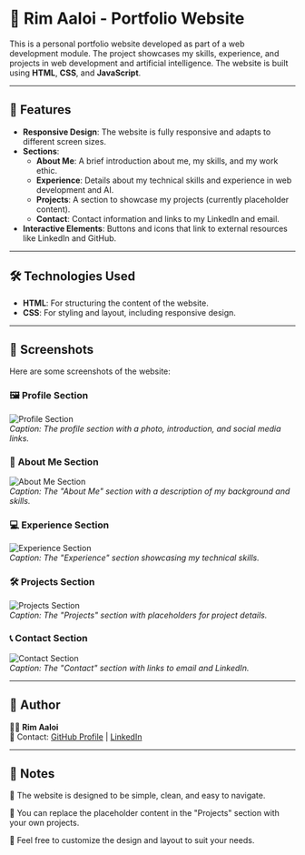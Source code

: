 # 📂 Rim Aaloi - Portfolio Website

This is a personal portfolio website developed as part of a web development module. The project showcases my skills, experience, and projects in web development and artificial intelligence. The website is built using **HTML**, **CSS**, and **JavaScript**.

---

## 🚀 Features
- **Responsive Design**: The website is fully responsive and adapts to different screen sizes.
- **Sections**:
  - **About Me**: A brief introduction about me, my skills, and my work ethic.
  - **Experience**: Details about my technical skills and experience in web development and AI.
  - **Projects**: A section to showcase my projects (currently placeholder content).
  - **Contact**: Contact information and links to my LinkedIn and email.
- **Interactive Elements**: Buttons and icons that link to external resources like LinkedIn and GitHub.

---

## 🛠️ Technologies Used
- **HTML**: For structuring the content of the website.
- **CSS**: For styling and layout, including responsive design.


---

## 📸 Screenshots
Here are some screenshots of the website:

### 🖼️ **Profile Section**
![Profile Section](screenshots/Capture%20d'écran%202025-02-20%20232033.png)  
*Caption: The profile section with a photo, introduction, and social media links.*

### 📝 **About Me Section**
![About Me Section](screenshots/Capture%20d'écran%202025-02-20%20232045.png)  
*Caption: The "About Me" section with a description of my background and skills.*

### 💻 **Experience Section**
![Experience Section](screenshots/Capture%20d'écran%202025-02-20%20232059.png)  
*Caption: The "Experience" section showcasing my technical skills.*

### 🛠️ **Projects Section**
![Projects Section](screenshots/Capture%20d'écran%202025-02-20%20232112.png)  
*Caption: The "Projects" section with placeholders for project details.*

### 📞 **Contact Section**
![Contact Section](screenshots/Capture%20d'écran%202025-02-20%20232125.png)  
*Caption: The "Contact" section with links to email and LinkedIn.*

---

## 💌 Author
👩‍💻 **Rim Aaloi**  
💌 Contact: [GitHub Profile](https://github.com/RimAaloi) | [LinkedIn](https://www.linkedin.com/in/rim-aaloi/)  

---

## 📢 Notes
🔹 The website is designed to be simple, clean, and easy to navigate.

🔹 You can replace the placeholder content in the "Projects" section with your own projects.

🔹 Feel free to customize the design and layout to suit your needs.
